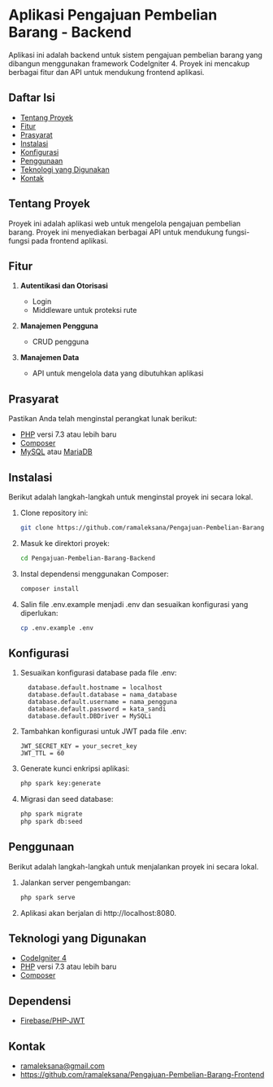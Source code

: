 # Aplikasi Pengajuan Pembelian Barang - Backend

Aplikasi ini adalah backend untuk sistem pengajuan pembelian barang yang dibangun menggunakan framework CodeIgniter 4. Proyek ini mencakup berbagai fitur dan API untuk mendukung frontend aplikasi.

## Daftar Isi

- [Tentang Proyek](#tentang-proyek)
- [Fitur](#fitur)
- [Prasyarat](#prasyarat)
- [Instalasi](#instalasi)
- [Konfigurasi](#konfigurasi)
- [Penggunaan](#penggunaan)
- [Teknologi yang Digunakan](#teknologi-yang-digunakan)
- [Kontak](#kontak)
  
## Tentang Proyek

Proyek ini adalah aplikasi web untuk mengelola pengajuan pembelian barang. Proyek ini menyediakan berbagai API untuk mendukung fungsi-fungsi pada frontend aplikasi.

## Fitur

1. **Autentikasi dan Otorisasi**
   - Login
   - Middleware untuk proteksi rute
     
2. **Manajemen Pengguna**
   - CRUD pengguna

3. **Manajemen Data**
   - API untuk mengelola data yang dibutuhkan aplikasi

## Prasyarat

Pastikan Anda telah menginstal perangkat lunak berikut:

- [PHP](https://www.php.net/) versi 7.3 atau lebih baru
- [Composer](https://getcomposer.org/)
- [MySQL](https://www.mysql.com/) atau [MariaDB](https://mariadb.org/)

## Instalasi

Berikut adalah langkah-langkah untuk menginstal proyek ini secara lokal.

1. Clone repository ini:

   ```bash
   git clone https://github.com/ramaleksana/Pengajuan-Pembelian-Barang-Backend.git
   ```

2. Masuk ke direktori proyek:

   ```bash
   cd Pengajuan-Pembelian-Barang-Backend
   ```

3. Instal dependensi menggunakan Composer:

   ```bash
   composer install
   ```
   
4. Salin file .env.example menjadi .env dan sesuaikan konfigurasi yang diperlukan:
   ```bash
   cp .env.example .env
   ```

## Konfigurasi

1. Sesuaikan konfigurasi database pada file .env:
   ```plaintext
     database.default.hostname = localhost
     database.default.database = nama_database
     database.default.username = nama_pengguna
     database.default.password = kata_sandi
     database.default.DBDriver = MySQLi
   ```

2. Tambahkan konfigurasi untuk JWT pada file .env:
   ```plaintext
   JWT_SECRET_KEY = your_secret_key
   JWT_TTL = 60
   ```

3. Generate kunci enkripsi aplikasi:
   ```bash
   php spark key:generate
   ```
4. Migrasi dan seed database:
   ```bash
   php spark migrate
   php spark db:seed
   ```
## Penggunaan

Berikut adalah langkah-langkah untuk menjalankan proyek ini secara lokal.

1. Jalankan server pengembangan:

   ```bash
   php spark serve
   ```
2. Aplikasi akan berjalan di http://localhost:8080.

## Teknologi yang Digunakan

- [CodeIgniter 4](https://codeigniter.com/)
- [PHP](https://www.php.net/) versi 7.3 atau lebih baru
- [Composer](https://getcomposer.org/)
  
## Dependensi
- [Firebase/PHP-JWT](https://github.com/firebase/php-jwt)

## Kontak
- ramaleksana@gmail.com
- https://github.com/ramaleksana/Pengajuan-Pembelian-Barang-Frontend
